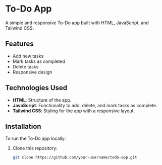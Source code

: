 # To-Do App

A simple and responsive To-Do app built with HTML, JavaScript, and Tailwind CSS.

## Features

- Add new tasks
- Mark tasks as completed
- Delete tasks
- Responsive design

## Technologies Used

- **HTML**: Structure of the app.
- **JavaScript**: Functionality to add, delete, and mark tasks as complete.
- **Tailwind CSS**: Styling for the app with a responsive layout.

## Installation

To run the To-Do app locally:

1. Clone this repository:

   ```bash
   git clone https://github.com/your-username/todo-app.git
